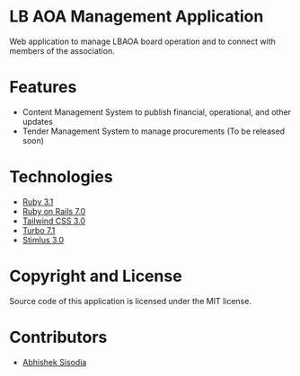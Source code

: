# LB AOA Management Application  
Web application to manage LBAOA board operation and to connect with members of the association.

# Features
- Content Management System to publish financial, operational, and other updates
- Tender Management System to manage procurements (To be released soon)

# Technologies
 - [Ruby 3.1](https://www.ruby-lang.org/en/)
 - [Ruby on Rails 7.0](https://rubyonrails.org/)
 - [Tailwind CSS 3.0](https://tailwindcss.com/)
 - [Turbo 7.1](https://turbo.hotwired.dev/)
 - [Stimlus 3.0](https://stimulus.hotwired.dev/)

# Copyright and License
Source code of this application is licensed under the MIT license.

# Contributors
- [Abhishek Sisodia](dev.abhishek.sisodia@gmail.com)
